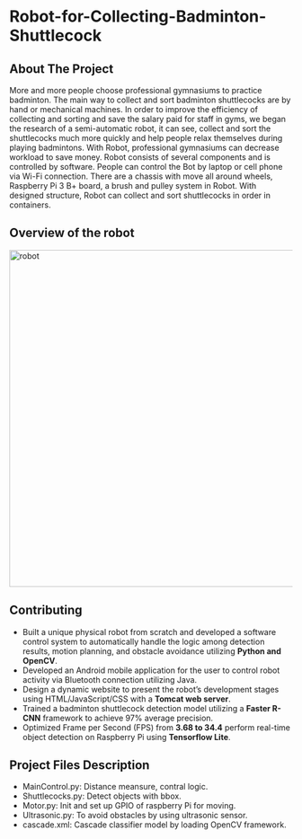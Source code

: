 # Robot-for-Collecting-Badminton-Shuttlecock
## About The Project 
More and more people choose professional gymnasiums to practice badminton. The main way to collect and sort badminton shuttlecocks are by hand or mechanical machines. In order to improve the efficiency of collecting and sorting and save the salary paid for staff in gyms, we began the research of a semi-automatic robot, it can see, collect and sort the shuttlecocks much more quickly and help people relax themselves during playing badmintons. With Robot, professional gymnasiums can decrease workload to save money. Robot consists of several components and is controlled by software. People can control the Bot by laptop or cell phone via Wi-Fi connection. There are a chassis with move all around wheels, Raspberry Pi 3 B+ board, a brush and pulley system in Robot. With designed structure, Robot can collect and sort shuttlecocks in order in containers.

## Overview of the robot
<img src="https://github.com/xidaniel/Robot-for-collecting-badminton-shuttlecock/blob/master/x-bot.png" width=600 alt="robot" />

## Contributing
- Built a unique physical robot from scratch and developed a software control system to automatically handle the logic among detection results, motion planning, and obstacle avoidance utilizing **Python and OpenCV**.
- Developed an Android mobile application for the user to control robot activity via Bluetooth connection utilizing Java.
- Design a dynamic website to present the robot’s development stages using HTML/JavaScript/CSS with a **Tomcat web server**.
- Trained a badminton shuttlecock detection model utilizing a **Faster R-CNN** framework to achieve 97% average precision.
- Optimized Frame per Second (FPS) from **3.68 to 34.4** perform real-time object detection on Raspberry Pi using **Tensorflow Lite**.

## Project Files Description
- MainControl.py: Distance meansure, contral logic. 
- Shuttlecocks.py: Detect objects with bbox.
- Motor.py: Init and set up GPIO of raspberry Pi for moving.
- Ultrasonic.py: To avoid obstacles by using ultrasonic sensor.
- cascade.xml: Cascade classifier model by loading OpenCV framework.
